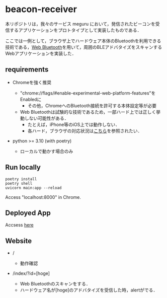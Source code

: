 # beacon-receiver

本リポジトリは，我々のサービス meguru において，発信されたビーコンを受信するアプリケーションをプロトタイプとして実装したものである．

ここでは一例として，ブラウザ上でハードウェア本体のBluetoothを利用できる技術である，[Web Bluetooth](https://github.com/WebBluetoothCG/web-bluetooth)を用いて，周囲のBLEアドバタイズをスキャンするWebアプリケーションを実装した．


## requirements

- Chromeを強く推奨
    - "chrome://flags/#enable-experimental-web-platform-features"をEnabledに
        - その他，ChromeへのBluetooth接続を許可する本体設定等が必要
    - Web Bluetoothは試験的な技術であるため，一部ハード上では正しく挙動しない可能性がある．
        - たとえば，iPhone等のiOS上では動作しない．
        - 各ハード，ブラウザの対応状況は[こちら](https://developer.mozilla.org/ja/docs/Web/API/Bluetooth)を参照されたい．

- python >= 3.10 (with poetry)
    - ローカルで動かす場合のみ
## Run locally
```
poetry install
poetry shell
uvicorn main:app --reload
```

Access "localhost:8000" in Chrome.

## Deployed App

Accsess [here](https://ble-receiver.onrender.com)

## Website
- /
    - 動作確認

- /index/?id=[hoge]
    - Web Bluetoothのスキャンをする．
    - ハードウェア名が[hoge]のアドバタイズを受信した時，alertがでる．